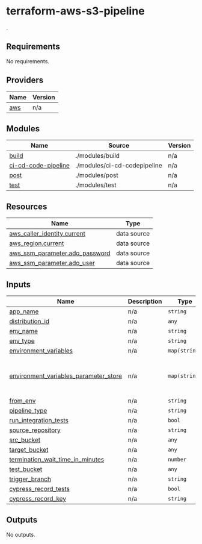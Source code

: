 # terraform-aws-s3-pipeline
.

<!-- BEGIN_TF_DOCS -->
## Requirements

No requirements.

## Providers

| Name | Version |
|------|---------|
| <a name="provider_aws"></a> [aws](#provider\_aws) | n/a |

## Modules

| Name | Source | Version |
|------|--------|---------|
| <a name="module_build"></a> [build](#module\_build) | ./modules/build | n/a |
| <a name="module_ci-cd-code-pipeline"></a> [ci-cd-code-pipeline](#module\_ci-cd-code-pipeline) | ./modules/ci-cd-codepipeline | n/a |
| <a name="module_post"></a> [post](#module\_post) | ./modules/post | n/a |
| <a name="module_test"></a> [test](#module\_test) | ./modules/test | n/a |

## Resources

| Name | Type |
|------|------|
| [aws_caller_identity.current](https://registry.terraform.io/providers/hashicorp/aws/latest/docs/data-sources/caller_identity) | data source |
| [aws_region.current](https://registry.terraform.io/providers/hashicorp/aws/latest/docs/data-sources/region) | data source |
| [aws_ssm_parameter.ado_password](https://registry.terraform.io/providers/hashicorp/aws/latest/docs/data-sources/ssm_parameter) | data source |
| [aws_ssm_parameter.ado_user](https://registry.terraform.io/providers/hashicorp/aws/latest/docs/data-sources/ssm_parameter) | data source |

## Inputs

| Name | Description | Type | Default | Required |
|------|-------------|------|---------|:--------:|
| <a name="input_app_name"></a> [app\_name](#input\_app\_name) | n/a | `string` | n/a | yes |
| <a name="input_distribution_id"></a> [distribution\_id](#input\_distribution\_id) | n/a | `any` | n/a | yes |
| <a name="input_env_name"></a> [env\_name](#input\_env\_name) | n/a | `string` | n/a | yes |
| <a name="input_env_type"></a> [env\_type](#input\_env\_type) | n/a | `string` | n/a | yes |
| <a name="input_environment_variables"></a> [environment\_variables](#input\_environment\_variables) | n/a | `map(string)` | `{}` | no |
| <a name="input_environment_variables_parameter_store"></a> [environment\_variables\_parameter\_store](#input\_environment\_variables\_parameter\_store) | n/a | `map(string)` | <pre>{<br>  "ADO_PASSWORD": "/app/ado_password",<br>  "ADO_USER": "/app/ado_user"<br>}</pre> | no |
| <a name="input_from_env"></a> [from\_env](#input\_from\_env) | n/a | `string` | n/a | yes |
| <a name="input_pipeline_type"></a> [pipeline\_type](#input\_pipeline\_type) | n/a | `string` | n/a | yes |
| <a name="input_run_integration_tests"></a> [run\_integration\_tests](#input\_run\_integration\_tests) | n/a | `bool` | `false` | no |
| <a name="input_source_repository"></a> [source\_repository](#input\_source\_repository) | n/a | `string` | n/a | yes |
| <a name="input_src_bucket"></a> [src\_bucket](#input\_src\_bucket) | n/a | `any` | n/a | yes |
| <a name="input_target_bucket"></a> [target\_bucket](#input\_target\_bucket) | n/a | `any` | n/a | yes |
| <a name="input_termination_wait_time_in_minutes"></a> [termination\_wait\_time\_in\_minutes](#input\_termination\_wait\_time\_in\_minutes) | n/a | `number` | `120` | no |
| <a name="input_test_bucket"></a> [test\_bucket](#input\_test\_bucket) | n/a | `any` | n/a | yes |
| <a name="input_trigger_branch"></a> [trigger\_branch](#input\_trigger\_branch) | n/a | `string` | n/a | yes |
| <a name="input_cypress_record_tests"></a> [cypress\_record\_tests](#cypress\_record\_tests)                                                             | n/a | `bool`        | `false`                                                                                       |    no    |
| <a name="input_cypress_record_key"></a> [cypress\_record\_key](#cypress\_record\_key)                                                                 | n/a | `string`      | ``                                                                                          |    no    |

## Outputs

No outputs.
<!-- END_TF_DOCS -->
